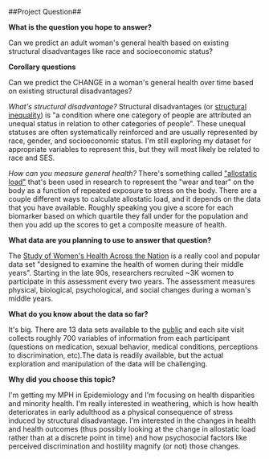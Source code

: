 ##Project Question##

**What is the question you hope to answer?**

Can we predict an adult woman's general health based on existing structural disadvantages like race and socioeconomic status?

**Corollary questions**

Can we predict the CHANGE in a woman's general health over time based on existing structural disadvantages?

*What's structural disadvantage?* Structural disadvantages (or [structural inequality](https://en.wikipedia.org/wiki/Structural_inequality)) is "a condition where one category of people are attributed an unequal status in relation to other categories of people". These unequal statuses are often systematically reinforced and are usually represented by race, gender, and socioeconomic status. I'm still exploring my dataset for appropriate variables to represent this, but they will most likely be related to race and SES.

*How can you measure general health?* There's something called ["allostatic load"](https://en.wikipedia.org/wiki/Allostatic_load) that's been used in research to represent the "wear and tear" on the body as a function of repeated exposure to stress on the body. There are a couple different ways to calculate allostatic load, and it depends on the data that you have available. Roughly speaking you give a score for each biomarker based on which quartile they fall under for the population and then you add up the scores to get a composite measure of health.

**What data are you planning to use to answer that question?**

The [Study of Women's Health Across the Nation](http://www.swanstudy.org/) is a really cool and popular data set "designed to examine the health of women during their middle years". Starting in the late 90s, researchers recruited ~3K women to participate in this assessment every two years. The assessment measures physical, biological, psychological, and social changes during a woman's middle years.

**What do you know about the data so far?**

It's big. There are 13 data sets available to the [public](http://www.icpsr.umich.edu/icpsrweb/ICPSR/series/00253) and each site visit collects roughly 700 variables of information from each participant (questions on medication, sexual behavior, medical conditions, perceptions to discrimination, etc).The data is readily available, but the actual exploration and manipulation of the data will be challenging.

**Why did you choose this topic?**

I'm getting my MPH in Epidemiology and I'm focusing on health disparities and minority health. I'm really interested in weathering, which is how health deteriorates in early adulthood as a physical consequence of stress induced by structural disadvantage. I'm interested in the changes in health and health outcomes (thus possibly looking at the change in allostatic load rather than at a discrete point in time) and how psychosocial factors like perceived discrimination and hostility magnify (or not) those changes.